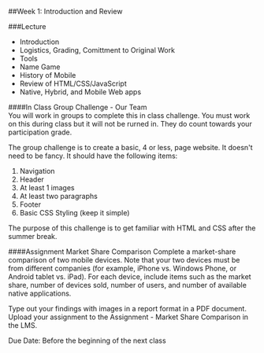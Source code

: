 ##Week 1: Introduction and Review

###Lecture

-	Introduction
-	Logistics, Grading, Comittment to Original Work
-	Tools
-	Name Game
-	History of Mobile
-	Review of HTML/CSS/JavaScript
-	Native, Hybrid, and Mobile Web apps

####In Class Group Challenge - Our Team  
You will work in groups to complete this in class challenge. You must work on this during class but it will
not be rurned in.  They do count towards your participation grade.

The group challenge is to create a basic, 4 or less, page website.  It doesn't need to be fancy. 
It should have the following items:

1.	Navigation
2.	Header
3.  At least 1 images
4.	At least two paragraphs
5.	Footer
6.	Basic CSS Styling (keep it simple)

The purpose of this challenge is to get familiar with HTML and CSS after the 
summer break.  

####Assignment Market Share Comparison
Complete a market-share comparison of two mobile devices. Note that your
two devices must be from different companies (for example, iPhone vs. Windows Phone, or Android tablet vs. iPad). 
For each device, include items such as the market share, number of devices sold, number of users, and number of 
available native applications. 

Type out your findings with images in a report format in a PDF document.  Upload your assignment to the 
Assignment - Market Share Comparison in the LMS.

Due Date: Before the beginning of the next class
